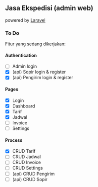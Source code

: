 ## Jasa Ekspedisi (admin web)
powered by [Laravel](https://laravel.com/)

### To Do
Fitur yang sedang dikerjakan:

#### Authentication
- [ ] Admin login
- [x] (api) Sopir login & register
- [x] (api) Pengirim login & register

#### Pages
- [x] Login
- [x] Dashboard
- [x] Tarif
- [x] Jadwal
- [ ] Invoice
- [ ] Settings

#### Process
- [x] CRUD Tarif
- [ ] CRUD Jadwal
- [ ] CRUD Invoice
- [ ] CRUD Settings
- [ ] (api) CRUD Pengirim
- [ ] (api) CRUD Sopir
